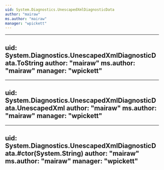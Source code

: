 ```yaml
---
uid: System.Diagnostics.UnescapedXmlDiagnosticData
author: "mairaw"
ms.author: "mairaw"
manager: "wpickett"
---
```


---
uid: System.Diagnostics.UnescapedXmlDiagnosticData.ToString
author: "mairaw"
ms.author: "mairaw"
manager: "wpickett"
---

---
uid: System.Diagnostics.UnescapedXmlDiagnosticData.UnescapedXml
author: "mairaw"
ms.author: "mairaw"
manager: "wpickett"
---

---
uid: System.Diagnostics.UnescapedXmlDiagnosticData.#ctor(System.String)
author: "mairaw"
ms.author: "mairaw"
manager: "wpickett"
---
